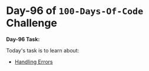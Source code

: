  # Day-96 of `100-Days-Of-Code` Challenge

 **Day-96 Task:**

 Today's task is to learn about:

- [Handling Errors](https://nextjs.org/learn/dashboard-app/error-handling)
